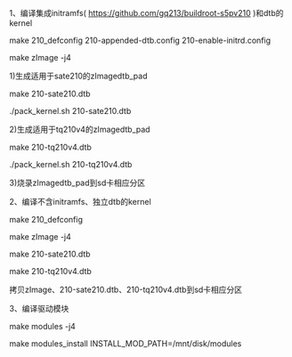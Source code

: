 
1、编译集成initramfs( https://github.com/gq213/buildroot-s5pv210 )和dtb的kernel

make 210_defconfig 210-appended-dtb.config 210-enable-initrd.config

make zImage -j4

1)生成适用于sate210的zImagedtb_pad

make 210-sate210.dtb

./pack_kernel.sh 210-sate210.dtb

2)生成适用于tq210v4的zImagedtb_pad

make 210-tq210v4.dtb

./pack_kernel.sh 210-tq210v4.dtb

3)烧录zImagedtb_pad到sd卡相应分区


2、编译不含initramfs、独立dtb的kernel

make 210_defconfig

make zImage -j4

make 210-sate210.dtb

make 210-tq210v4.dtb

拷贝zImage、210-sate210.dtb、210-tq210v4.dtb到sd卡相应分区


3、编译驱动模块

make modules -j4

make modules_install INSTALL_MOD_PATH=/mnt/disk/modules
